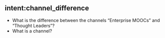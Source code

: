 ## intent:channel_difference
- What is the difference between the channels “Enterprise MOOCs” and “Thought Leaders”?
- What is a channel?
